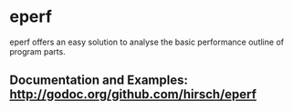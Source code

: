 eperf
=====

eperf offers an easy solution to analyse the basic performance outline of program parts.

Documentation and Examples: http://godoc.org/github.com/hirsch/eperf
-
